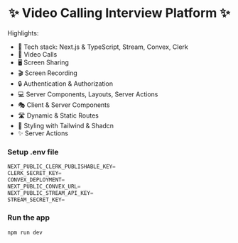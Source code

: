 <h1 align="center">✨ Video Calling Interview Platform ✨</h1>



Highlights:

- 🚀 Tech stack: Next.js & TypeScript, Stream, Convex, Clerk
- 🎥 Video Calls
- 🖥️ Screen Sharing
- 🎬 Screen Recording
- 🔒 Authentication & Authorization
- 💻 Server Components, Layouts, Server Actions
- 🎭 Client & Server Components
- 🛣️ Dynamic & Static Routes
- 🎨 Styling with Tailwind & Shadcn
- ✨ Server Actions

### Setup .env file

```js
NEXT_PUBLIC_CLERK_PUBLISHABLE_KEY=
CLERK_SECRET_KEY=
CONVEX_DEPLOYMENT=
NEXT_PUBLIC_CONVEX_URL=
NEXT_PUBLIC_STREAM_API_KEY=
STREAM_SECRET_KEY=
```

### Run the app

```shell
npm run dev
```
